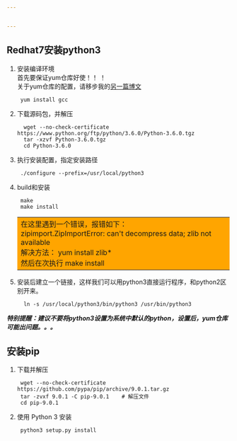```yaml
---


---
```


<h2 id="redhat7安装python3">Redhat7安装python3</h2>
<ol>
<li>
<p>安装编译环境<br>
首先要保证yum仓库好使！！ ！<br>
关于yum仓库的配置，请移步我的<a href="http://www.fanming.shop/post/18/">另一篇博文</a></p>
<pre><code> yum install gcc  
</code></pre>
</li>
<li>
<p>下载源码包，并解压</p>
<pre><code>  wget --no-check-certificate https://www.python.org/ftp/python/3.6.0/Python-3.6.0.tgz  
  tar -xzvf Python-3.6.0.tgz  
  cd Python-3.6.0  
</code></pre>
</li>
<li>
<p>执行安装配置，指定安装路径</p>
<pre><code> ./configure --prefix=/usr/local/python3 
</code></pre>
</li>
<li>
<p>build和安装</p>
<pre><code> make  
 make install
</code></pre>
 <table><tbody><tr><td bgcolor="orange">在这里遇到一个错误，报错如下：<br>
 zipimport.ZipImportError: can't decompress data; zlib not available   <br>
 解决方法：
 yum install zlib*  <br>
 然后在次执行 make install	</td></tr></tbody></table>
</li>
<li>
<p>安装后建立一个链接，这样我们可以用python3直接运行程序，和python2区别开来。</p>
<pre><code>  ln -s /usr/local/python3/bin/python3 /usr/bin/python3
</code></pre>
</li>
</ol>
<p><em><strong>特别提醒：建议不要将python3设置为系统中默认的python，设置后，yum仓库可能出问题。。。</strong></em></p>
<h2 id="安装pip">安装pip</h2>
<ol>
<li>
<p>下载并解压</p>
<pre><code> wget --no-check-certificate https://github.com/pypa/pip/archive/9.0.1.tar.gz  
 tar -zvxf 9.0.1 -C pip-9.0.1    # 解压文件  
 cd pip-9.0.1  
</code></pre>
</li>
<li>
<p>使用 Python 3 安装</p>
<pre><code> python3 setup.py install 
</code></pre>
</li>
</ol>

